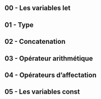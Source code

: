 
## 00 - Les variables let

## 01 - Type

## 02 - Concatenation

## 03 - Opérateur arithmétique

## 04 - Opérateurs d’affectation

## 05 - Les variables const